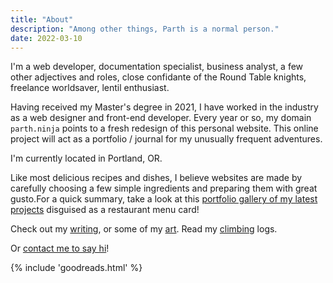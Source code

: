 ```yaml
---
title: "About"
description: "Among other things, Parth is a normal person."
date: 2022-03-10
---
```

I'm a web developer, documentation specialist, business analyst, a few other adjectives and roles, close confidante of the Round Table knights, freelance worldsaver, lentil enthusiast.

Having received my Master's degree in 2021, I have worked in the industry as a web designer and front-end developer. Every year or so, my domain `parth.ninja` points to a fresh redesign of this personal website. This online project will act as a portfolio / journal for my unusually frequent adventures.

I'm currently located in Portland, OR.

  Like most delicious recipes and dishes, I believe websites are made by carefully choosing a few simple ingredients and preparing them with great gusto.For a quick summary, take a look at this [portfolio gallery of my latest projects](/menu) disguised as a restaurant menu card!

Check out my [writing](/writing), or some of my [art](/art). Read my [climbing]() logs.

Or <span class="bold600"><a href="/hello">contact me to say hi</a></span>!

<div class="irevamp-mt-md irevamp-mb-md ">
{% include 'goodreads.html' %}
</div>
